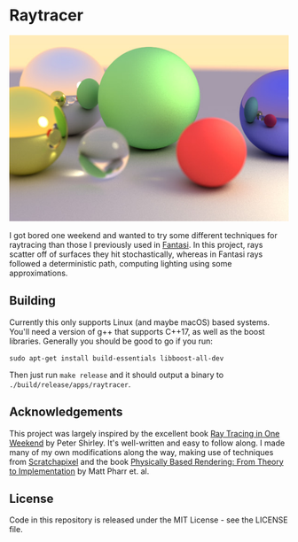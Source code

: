 # Raytracer

![Example generated image](/example.jpg)

I got bored one weekend and wanted to try some different techniques for raytracing than those I
previously used in [Fantasi][f]. In this project, rays scatter off of surfaces they hit
stochastically, whereas in Fantasi rays followed a deterministic path, computing lighting using
some approximations.

## Building

Currently this only supports Linux (and maybe macOS) based systems. You'll need a version of g++
that supports C++17, as well as the boost libraries. Generally you should be good to go if you run:

    sudo apt-get install build-essentials libboost-all-dev

Then just run `make release` and it should output a binary to `./build/release/apps/raytracer`.

## Acknowledgements

This project was largely inspired by the excellent book [Ray Tracing in One Weekend][rt] by Peter
Shirley. It's well-written and easy to follow along. I made many of my own modifications along the
way, making use of techniques from [Scratchapixel][s] and the book
[Physically Based Rendering: From Theory to Implementation][p] by Matt Pharr et. al.

[f]: https://github.com/thecodeboss/Fantasi
[rt]: http://in1weekend.blogspot.com/2016/01/ray-tracing-in-one-weekend.html
[p]: http://www.pbr-book.org/
[s]: https://www.scratchapixel.com/

## License

Code in this repository is released under the MIT License - see the LICENSE file.
